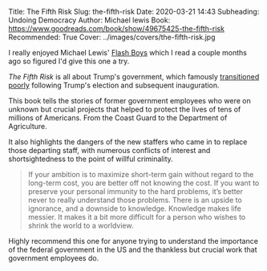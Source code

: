 Title: The Fifth Risk
Slug: the-fifth-risk
Date: 2020-03-21 14:43
Subheading: Undoing Democracy
Author: Michael lewis
Book: https://www.goodreads.com/book/show/49675425-the-fifth-risk
Recommended: True
Cover: ../images/covers/the-fifth-risk.jpg

I really enjoyed Michael Lewis' [Flash Boys](https://www.jacquescorbytuech.com/reading/flash-boys.html) which I read a couple months ago so figured I'd give this one a try.

*The Fifth Risk* is all about Trump's government, which famously [transitioned poorly](https://www.theatlantic.com/politics/archive/2017/01/trump-transition-cabinet-behind-schedule/511928/) following Trump's election and subsequent inauguration.

This book tells the stories of former government employees who were on unknown but crucial projects that helped to protect the lives of tens of millions of Americans. From the Coast Guard to the Department of Agriculture.

It also highlights the dangers of the new staffers who came in to replace those departing staff, with numerous conflicts of interest and shortsightedness to the point of willful criminality.

> If your ambition is to maximize short-term gain without regard to the long-term cost, you are better off not knowing the cost. If you want to preserve your personal immunity to the hard problems, it’s better never to really understand those problems. There is an upside to ignorance, and a downside to knowledge. Knowledge makes life messier. It makes it a bit more difficult for a person who wishes to shrink the world to a worldview.

Highly recommend this one for anyone trying to understand the importance of the federal government in the US and the thankless but crucial work that government employees do.